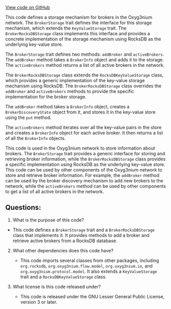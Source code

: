 [View code on GitHub](https://github.com/alephium/alephium/flow/src/main/scala/org/alephium/flow/io/BrokerStorage.scala)

This code defines a storage mechanism for brokers in the Oxyg3nium network. The `BrokerStorage` trait defines the interface for this storage mechanism, which extends the `KeyValueStorage` trait. The `BrokerRocksDBStorage` class implements this interface and provides a concrete implementation of the storage mechanism using RocksDB as the underlying key-value store.

The `BrokerStorage` trait defines two methods: `addBroker` and `activeBrokers`. The `addBroker` method takes a `BrokerInfo` object and adds it to the storage. The `activeBrokers` method returns a list of all active brokers in the network.

The `BrokerRocksDBStorage` class extends the `RocksDBKeyValueStorage` class, which provides a generic implementation of the key-value storage mechanism using RocksDB. The `BrokerRocksDBStorage` class overrides the `addBroker` and `activeBrokers` methods to provide the specific implementation for the broker storage.

The `addBroker` method takes a `BrokerInfo` object, creates a `BrokerDiscoveryState` object from it, and stores it in the key-value store using the `put` method.

The `activeBrokers` method iterates over all the key-value pairs in the store and creates a `BrokerInfo` object for each active broker. It then returns a list of all the `BrokerInfo` objects.

This code is used in the Oxyg3nium network to store information about brokers. The `BrokerStorage` trait provides a generic interface for storing and retrieving broker information, while the `BrokerRocksDBStorage` class provides a specific implementation using RocksDB as the underlying key-value store. This code can be used by other components of the Oxyg3nium network to store and retrieve broker information. For example, the `addBroker` method can be used by the broker discovery mechanism to add new brokers to the network, while the `activeBrokers` method can be used by other components to get a list of all active brokers in the network.
## Questions: 
 1. What is the purpose of this code?
   - This code defines a `BrokerStorage` trait and a `BrokerRocksDBStorage` class that implements it. It provides methods to add a broker and retrieve active brokers from a RocksDB database.

2. What other dependencies does this code have?
   - This code imports several classes from other packages, including `org.rocksdb`, `org.oxyg3nium.flow.model`, `org.oxyg3nium.io`, and `org.oxyg3nium.protocol.model`. It also extends a `KeyValueStorage` trait and a `RocksDBKeyValueStorage` class.

3. What license is this code released under?
   - This code is released under the GNU Lesser General Public License, version 3 or later.